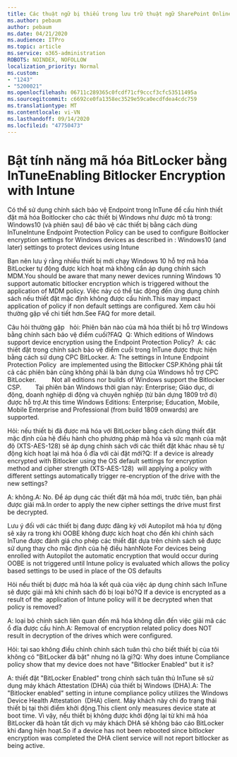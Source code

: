 ```yaml
---
title: Các thuật ngữ bị thiếu trong lưu trữ thuật ngữ SharePoint Online
ms.author: pebaum
author: pebaum
ms.date: 04/21/2020
ms.audience: ITPro
ms.topic: article
ms.service: o365-administration
ROBOTS: NOINDEX, NOFOLLOW
localization_priority: Normal
ms.custom:
- "1243"
- "5200021"
ms.openlocfilehash: 06711c289365c0fcdf71cf9cccf3cfc53511495a
ms.sourcegitcommit: c6692ce0fa1358ec3529e59ca0ecdfdea4cdc759
ms.translationtype: MT
ms.contentlocale: vi-VN
ms.lasthandoff: 09/14/2020
ms.locfileid: "47750473"
---
```

# <a name="enabling-bitlocker-encryption-with-intune"></a><span data-ttu-id="c4709-102">Bật tính năng mã hóa BitLocker bằng InTune</span><span class="sxs-lookup"><span data-stu-id="c4709-102">Enabling Bitlocker Encryption with Intune</span></span>

<span data-ttu-id="c4709-103">Có thể sử dụng chính sách bảo vệ Endpoint trong InTune để cấu hình thiết đặt mã hóa Boitlocker cho các thiết bị Windows như được mô tả trong: Windows10 (và phiên sau) để bảo vệ các thiết bị bằng cách dùng InTune</span><span class="sxs-lookup"><span data-stu-id="c4709-103">Intune Endpoint Protection Policy can be used to configure Boitlocker encryption settings for Windows devices as described in : Windows10 (and later) settings to protect devices using Intune</span></span>

<span data-ttu-id="c4709-104">Bạn nên lưu ý rằng nhiều thiết bị mới chạy Windows 10 hỗ trợ mã hóa BitLocker tự động được kích hoạt mà không cần áp dụng chính sách MDM.</span><span class="sxs-lookup"><span data-stu-id="c4709-104">You should be aware that many newer devices running Windows 10 support automatic bitlocker encryption which is triggered without the application of MDM policy.</span></span> <span data-ttu-id="c4709-105">Việc này có thể tác động đến ứng dụng chính sách nếu thiết đặt mặc định không được cấu hình.</span><span class="sxs-lookup"><span data-stu-id="c4709-105">This may impact application of policy if non default settings are configured.</span></span> <span data-ttu-id="c4709-106">Xem câu hỏi thường gặp về chi tiết hơn.</span><span class="sxs-lookup"><span data-stu-id="c4709-106">See FAQ for more detail.</span></span>


<span data-ttu-id="c4709-107">Câu hỏi thường gặp   hỏi: Phiên bản nào của mã hóa thiết bị hỗ trợ Windows bằng chính sách bảo vệ điểm cuối?</span><span class="sxs-lookup"><span data-stu-id="c4709-107">FAQ  Q: Which editions of Windows support device encryption using the Endpoint Protection Policy?</span></span>
<span data-ttu-id="c4709-108"> A: các thiết đặt trong chính sách bảo vệ điểm cuối trong InTune được thực hiện bằng cách sử dụng CPC BitLocker.</span><span class="sxs-lookup"><span data-stu-id="c4709-108"> A: The settings in Intune Endpoint Protection Policy  are implemented using the Bitlocker CSP.</span></span><span data-ttu-id="c4709-109">Không phải tất cả các phiên bản cũng không phải là bản dựng của Windows hỗ trợ CPC BitLocker. 
     </span><span class="sxs-lookup"><span data-stu-id="c4709-109">  Not all editions nor builds of Windows support the Bitlocker CSP. 
     </span></span> <span data-ttu-id="c4709-110">Tại phiên bản Windows thời gian này: Enterprise; Giáo dục, di động, doanh nghiệp di động và chuyên nghiệp (từ bản dựng 1809 trở đi) được hỗ trợ.</span><span class="sxs-lookup"><span data-stu-id="c4709-110">At this time Windows Editions: Enterprise; Education, Mobile, Mobile Enterprise and Professional (from build 1809 onwards) are supported.</span></span>




<span data-ttu-id="c4709-111">Hỏi: nếu thiết bị đã được mã hóa với BitLocker bằng cách dùng thiết đặt mặc định của hệ điều hành cho phương pháp mã hóa và sức mạnh của mật độ (XTS-AES-128) sẽ áp dụng chính sách với các thiết đặt khác nhau sẽ tự động kích hoạt lại mã hóa ổ đĩa với cài đặt mới?</span><span class="sxs-lookup"><span data-stu-id="c4709-111">Q: If a device is already encrypted with Bitlocker using the OS default settings for encryption method and cipher strength (XTS-AES-128)  will applying a policy with different settings automatically trigger re-encryption of the drive with the new settings?</span></span>

<span data-ttu-id="c4709-112">A: không.</span><span class="sxs-lookup"><span data-stu-id="c4709-112">A: No.</span></span> <span data-ttu-id="c4709-113">Để áp dụng các thiết đặt mã hóa mới, trước tiên, bạn phải được giải mã.</span><span class="sxs-lookup"><span data-stu-id="c4709-113">In order to apply the new cipher settings the drive must first be decrypted.</span></span>

<span data-ttu-id="c4709-114">Lưu ý đối với các thiết bị đang được đăng ký với Autopilot mã hóa tự động sẽ xảy ra trong khi OOBE không được kích hoạt cho đến khi chính sách InTune được đánh giá cho phép các thiết đặt dựa trên chính sách sẽ được sử dụng thay cho mặc định của hệ điều hành</span><span class="sxs-lookup"><span data-stu-id="c4709-114">Note For devices being enrolled with Autopilot the automatic encryption that would occur during OOBE is not triggered until Intune policy is evaluated which allows the policy based settings to be used in place of the OS defaults</span></span>




<span data-ttu-id="c4709-115">Hỏi nếu thiết bị được mã hóa là kết quả của việc áp dụng chính sách InTune sẽ được giải mã khi chính sách đó bị loại bỏ?</span><span class="sxs-lookup"><span data-stu-id="c4709-115">Q If a device is encrypted as a result of the  application of Intune policy will it be decrypted when that policy is removed?</span></span>

<span data-ttu-id="c4709-116">A: loại bỏ chính sách liên quan đến mã hóa không dẫn đến việc giải mã các ổ đĩa được cấu hình.</span><span class="sxs-lookup"><span data-stu-id="c4709-116">A: Removal of encryption related policy does NOT result in decryption of the drives which were configured.</span></span>




<span data-ttu-id="c4709-117">Hỏi: tại sao không điều chỉnh chính sách tuân thủ cho biết thiết bị của tôi không có "BitLocker đã bật" nhưng nó là gì?</span><span class="sxs-lookup"><span data-stu-id="c4709-117">Q: Why does intune Compliance policy show that my device does not have "Bitlocker Enabled" but it is?</span></span>

<span data-ttu-id="c4709-118">A: thiết đặt "BitLocker Enabled" trong chính sách tuân thủ InTune sẽ sử dụng máy khách Attestation (DHA) của thiết bị Windows (DHA).</span><span class="sxs-lookup"><span data-stu-id="c4709-118">A: The "Bitlocker enabled" setting in intune compliance policy utilizes the Windows Device Health Attestation  (DHA) client.</span></span> <span data-ttu-id="c4709-119">Máy khách này chỉ đo trạng thái thiết bị tại thời điểm khởi động.</span><span class="sxs-lookup"><span data-stu-id="c4709-119">This client only measures device state at boot time.</span></span> <span data-ttu-id="c4709-120">Vì vậy, nếu thiết bị không được khởi động lại từ khi mã hóa BitLocker đã hoàn tất dịch vụ máy khách DHA sẽ không báo cáo BitLocker khi đang hiện hoạt.</span><span class="sxs-lookup"><span data-stu-id="c4709-120">So if a device has not been rebooted since bitlocker encryption was completed the DHA client service will not report bitlocker as being active.</span></span>